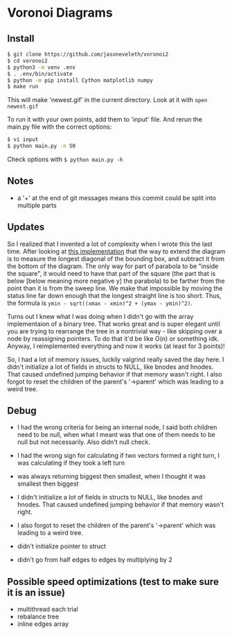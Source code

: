 # Voronoi Diagrams

## Install

```bash
$ git clone https://github.com/jasoneveleth/voronoi2
$ cd voronoi2
$ python3 -m venv .env
$ . .env/bin/activate
$ python -m pip install Cython matplotlib numpy
$ make run
```

This will make 'newest.gif' in the current directory. Look at it with `open
newest.gif`

To run it with your own points, add them to 'input' file. And rerun the main.py
file with the correct options:

```bash
$ vi input
$ python main.py -n 50
```

Check options with `$ python main.py -h`

## Notes

- a '+' at the end of git messages means this commit could be split into
  multiple parts

## Updates

So I realized that I invented a lot of complexity when I wrote this the last 
time. After looking at [this 
implementation](https://www.cs.hmc.edu/~mbrubeck/voronoi.html) that the way to 
extend the diagram is to measure the longest diagonal of the bounding box, and 
subtract it from the bottom of the diagram. The only way for part of parabola to 
be "inside the square", it would need to have that part of the square (the part 
that is below [below meaning more negative y] the parabola) to be farther from 
the point than it is from the sweep line. We make that impossible by moving the  
status line far down enough that the longest straight line is too short. Thus, 
the formula is `ymin - sqrt((xmax - xmin)^2 + (ymax - ymin)^2)`.

Turns out I knew what I was doing when I didn't go with the array implementaion 
of a binary tree. That works great and is super elegant until you are trying to 
rearrange the tree in a nontrivial way - like skipping over a node by 
reassigning pointers. To do that it'd be like O(n) or something idk. Anyway, I 
reimplemented everything and now it works (at least for 3 points)!

So, I had a lot of memory issues, luckily valgrind really saved the day here. I 
didn't initialize a lot of fields in structs to NULL, like bnodes and hnodes. 
That caused undefined jumping behavior if that memory wasn't right. I also 
forgot to reset the children of the parent's '-\>parent' which was leading to a 
weird tree.

## Debug

- I had the wrong criteria for being an internal node, I said both children 
need to be null, when what I meant was that one of them needs to be null but 
not necessarily. Also didn't null check.

- I had the wrong sign for calculating if two vectors formed a right turn, I
  was calculating if they took a left turn

- was always returning biggest then smallest, when I thought it was smallest
  then biggest

- I didn't initialize a lot of fields in structs to NULL, like bnodes and hnodes. 
  That caused undefined jumping behavior if that memory wasn't right. 

- I also forgot to reset the children of the parent's '-\>parent' which was 
  leading to a weird tree.

- didn't initialize pointer to struct

- didn't go from half edges to edges by multiplying by 2

## Possible speed optimizations (test to make sure it is an issue)

- multithread each trial
- rebalance tree
- inline edges array
